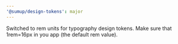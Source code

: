```yaml
---
'@sumup/design-tokens': major
---
```


Switched to rem units for typography design tokens. Make sure that 1rem=16px in you app (the default rem value).
